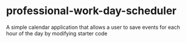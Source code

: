 # professional-work-day-scheduler
A simple calendar application that allows a user to save events for each hour of the day by modifying starter code
